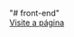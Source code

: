 "# front-end" 
<br>
<a href="https://sergioarthur115.github.io/front-end/" target="blank">Visite a página</a>
